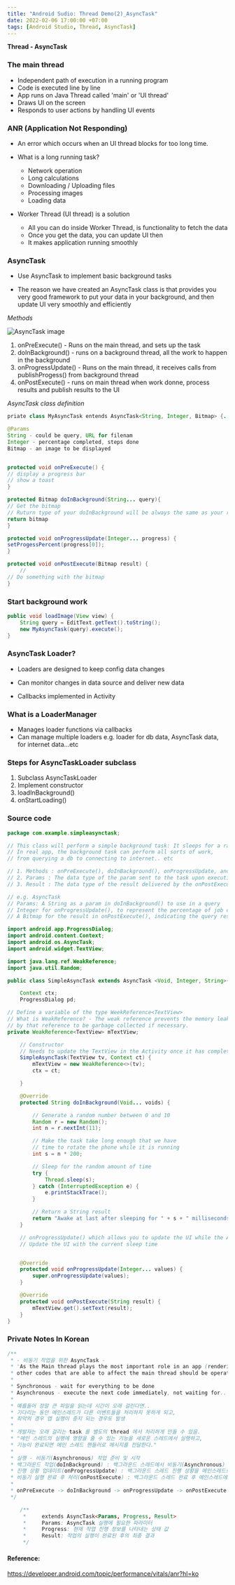 ```yaml
---
title: "Android Sudio: Thread Demo(2)_AsyncTask"
date: 2022-02-06 17:00:00 +07:00
tags: [Android Studio, Thread, AsyncTask]
---
```


**Thread - AsyncTask**

### The main thread

- Independent path of execution in a running program
- Code is executed line by line
- App runs on Java Thread called 'main' or 'UI thread'
- Draws UI on the screen
- Responds to user actions by handling UI events

### ANR (Application Not Responding)

- An error which occurs when an UI thread blocks for too long time.

- What is a long running task?

  - Network operation
  - Long calculations
  - Downloading / Uploading files
  - Processing images
  - Loading data

- Worker Thread (UI thread) is a solution
  - All you can do inside Worker Thread, is functionality to fetch the data
  - Once you get the data, you can update UI then
  - It makes application running smoothly

### AsyncTask

- Use AsyncTask to implement basic background tasks

- The reason we have created an AsyncTask class is that provides you very good framework to put your data in your background, and then update UI very smoothly and efficiently

<em>Methods</em>

![AsyncTask image](https://github.com/Hyukjoo-Lee/Hyukjoo-Lee.github.io/blob/main/_posts/images/thread.png?raw=true "AsyncTask helper methods")

1. onPreExecute() - Runs on the main thread, and sets up the task
2. doInBackground() - runs on a background thread, all the work to happen in the background
3. onProgressUpdate() - Runs on the main thread, it receives calls from publishProgess() from background thread
4. onPostExecute() - runs on main thread when work donne, process results and publish results to the UI

<em>AsyncTask class definition</em>

```java
priate class MyAsyncTask entends AsyncTask<String, Integer, Bitmap> {...}

@Params
String - could be query, URL for filenam
Integer - percentage completed, steps done
Bitmap - an image to be displayed


protected void onPreExecute() {
// display a progress bar
// show a toast
}

protected Bitmap doInBackground(String... query){
// Get the bitmap
// Ruturn type of your doInBackground will be always the same as your result param
return bitmap
}

protected void onProgressUpdate(Integer... progress) {
setProgessPercent(progress[0]);
}

protected void onPostExecute(Bitmap result) {
    //
// Do something with the bitmap
}

```

### Start background work

```java
public void loadImage(View view) {
    String query = EditText.getText().toString();
    new MyAsyncTask(query).execute();
}
```

### AsyncTask Loader?

- Loaders are designed to keep config data changes

- Can monitor changes in data source and deliver new data

- Callbacks implemented in Activity

### What is a LoaderManager

- Manages loader functions via callbacks
- Can manage multiple loaders e.g. loader for db data, AsyncTask data, for internet data...etc

### Steps for AsyncTaskLoader subclass

1. Subclass AsyncTaskLoader
2. Implement constructor
3. loadInBackground()
4. onStartLoading()

### Source code

```java
package com.example.simpleasynctask;

// This class will perform a simple background task: It sleeps for a random amount of time
// In real app, the background task can perform all sorts of work,
// from querying a db to connecting to internet.. etc

// 1. Methods : onPreExecute(), doInBackground(), onProgressUpdate, and OnPostExecute
// 2. Params : The data type of the param sent to the task upon executing the doInBackground()
// 3. Result : The data type of the result delivered by the onPostExecute() override method

// e.g. AsyncTask
// Params: A String as a param in doInBackground() to use in a query
// Integer for onProgressUpdate(), to represent the percentage of job complete
// A Bitmap for the result in onPostExecute(), indicating the query result

import android.app.ProgressDialog;
import android.content.Context;
import android.os.AsyncTask;
import android.widget.TextView;

import java.lang.ref.WeakReference;
import java.util.Random;

public class SimpleAsyncTask extends AsyncTask <Void, Integer, String>{

    Context ctx;
    ProgressDialog pd;

// Define a variable of the type WeekReference<TextView>
// What is WeakReference? - The weak reference prevents the memory leak by allowing the object held
// by that reference to be garbage collected if necessary.
private WeakReference<TextView> mTextView;

    // Constructor
    // Needs to update the TextView in the Activity once it has completed sleeping (in the onPostExecute())
    SimpleAsyncTask(TextView tv, Context ct) {
        mTextView = new WeakReference<>(tv);
        ctx = ct;

    }

    @Override
    protected String doInBackground(Void... voids) {

        // Generate a random number between 0 and 10
        Random r = new Random();
        int n = r.nextInt(11);

        // Make the task take long enough that we have
        // time to rotate the phone while it is running
        int s = n * 200;

        // Sleep for the random amount of time
        try {
            Thread.sleep(s);
        } catch (InterruptedException e) {
            e.printStackTrace();
        }

        // Return a String result
        return "Awake at last after sleeping for " + s + " milliseconds!";
    }

    // onProgressUpdate() which allows you to update the UI while the AsyncTask is running
    // Update the UI with the current sleep time


    @Override
    protected void onProgressUpdate(Integer... values) {
        super.onProgressUpdate(values);
    }

    @Override
    protected void onPostExecute(String result) {
        mTextView.get().setText(result);
    }
}


```

### Private Notes In Korean

```java
/**
 * - 비동기 작업을 위한 AsyncTask -
 * 'As the Main thread plays the most important role in an app (rendering a view & handling events),
 * other codes that are able to affect the main thread should be operated separately.'
 *
 * Synchronous - wait for everything to be done
 * Asynchronous - execute the next code immediately, not waiting for..
 *
 * 예를들어 정말 큰 파일을 읽는데 시간이 오래 걸린다면..
 * 기다리는 동안 메인스레드가 다른 이벤트들을 처리하지 못하게 되고,
 * 최악의 경우 앱 실행이 중지 되는 경우도 발생
 *
 * 개발자는 오래 걸리는 task 를 별도의 thread 에서 처리하게 만들 수 있음.
 * "메인 스레드의 실행에 영향을 줄 수 있는 기능을 새로운 스레드에서 실행하고,
 * 기능이 완료되면 메인 스레드 핸들러로 메시지를 전달한다."
 *
 * 실행 - 비동기(Asynchronous) 작업 준비 및 시작
 * 백그라운드 작업(doInBackground) : 백그라운드 스레드에서 비동기(Asynchronous) 작업 실행
 * 진행 상황 업데이트(onProgressUpdate) : 백그라운드 스레드 진행 상황을 메인스레드로 전달
 * 비동기 실행 완료 후 처리(onPostExecute) : 백그라운드 스레드 완료 후 메인스레드에 완료 상태 전달
 *
 * onPreExecute -> doInBackground -> onProgressUpdate -> onPostExecute
 */

    /**
     *     extends AsyncTask<Params, Progress, Result>
     *     Params: AsyncTask 실행에 필요한 파라미터
     *     Progress: 현재 작업 진행 정보를 나타내는 상태 값
     *     Result: 작업의 실행이 완료된 후의 최종 결과
     */

```

#### Reference:

https://developer.android.com/topic/performance/vitals/anr?hl=ko
